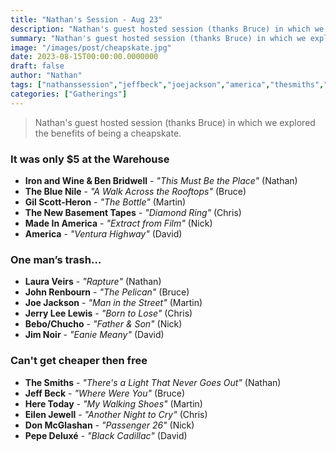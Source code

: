 ```yaml
---
title: "Nathan's Session - Aug 23"
description: "Nathan's guest hosted session (thanks Bruce) in which we explored the benefits of being a cheapskate."
summary: "Nathan's guest hosted session (thanks Bruce) in which we explored the benefits of being a cheapskate."
image: "/images/post/cheapskate.jpg"
date: 2023-08-15T00:00:00.0000000
draft: false
author: "Nathan"
tags: ["nathanssession","jeffbeck","joejackson","america","thesmiths","ironandwine","eilenjewell","jimnoir","johnrenbourn","donmcglashan","lauraveirs","pepedeluxe","bebo","chucho","heretoday","benbridwell","thebluenile","madeinamerica","jerryleelewis","gilscott‐heron","thenewbasementtapes"]
categories: ["Gatherings"]
---
```

> Nathan's guest hosted session (thanks Bruce) in which we explored the benefits of being a cheapskate.
### It was only $5 at the Warehouse
- **Iron and Wine & Ben Bridwell** - _"This Must Be the Place"_ (Nathan)
- **The Blue Nile** - _"A Walk Across the Rooftops"_ (Bruce)
- **Gil Scott‐Heron** - _"The Bottle"_ (Martin)
- **The New Basement Tapes** - _"Diamond Ring"_ (Chris)
- **Made In America** - _"Extract from Film"_ (Nick)
- **America** - _"Ventura Highway"_ (David)
### One man’s trash…
- **Laura Veirs** - _"Rapture"_ (Nathan)
- **John Renbourn** - _"The Pelican"_ (Bruce)
- **Joe Jackson** - _"Man in the Street"_ (Martin)
- **Jerry Lee Lewis** - _"Born to Lose"_ (Chris)
- **Bebo/Chucho** - _"Father & Son"_ (Nick)
- **Jim Noir** - _"Eanie Meany"_ (David)
### Can't get cheaper then free
- **The Smiths** - _"There's a Light That Never Goes Out"_ (Nathan)
- **Jeff Beck** - _"Where Were You"_ (Bruce)
- **Here Today** - _"My Walking Shoes"_ (Martin)
- **Eilen Jewell** - _"Another Night to Cry"_ (Chris)
- **Don McGlashan** - _"Passenger 26"_ (Nick)
- **Pepe Deluxé** - _"Black Cadillac"_ (David)
